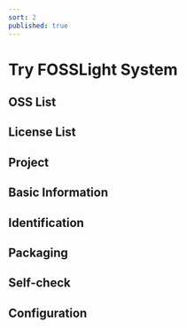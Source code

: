 ```yaml
---
sort: 2
published: true
---
```

# Try FOSSLight System
## OSS List
## License List
## Project
## Basic Information
## Identification
## Packaging
## Self-check
## Configuration

